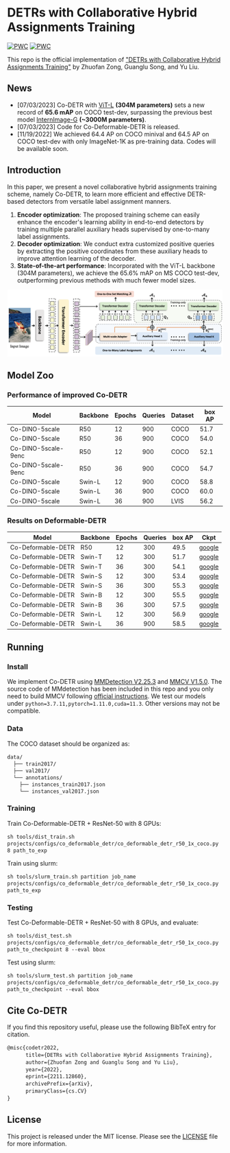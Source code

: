 # DETRs with Collaborative Hybrid Assignments Training

[![PWC](https://img.shields.io/endpoint.svg?url=https://paperswithcode.com/badge/detrs-with-collaborative-hybrid-assignments/object-detection-on-coco-minival)](https://paperswithcode.com/sota/object-detection-on-coco-minival?p=detrs-with-collaborative-hybrid-assignments)
[![PWC](https://img.shields.io/endpoint.svg?url=https://paperswithcode.com/badge/detrs-with-collaborative-hybrid-assignments/object-detection-on-coco)](https://paperswithcode.com/sota/object-detection-on-coco?p=detrs-with-collaborative-hybrid-assignments)

This repo is the official implementation of ["DETRs with Collaborative Hybrid Assignments Training"](https://arxiv.org/pdf/2211.12860.pdf) by Zhuofan Zong, Guanglu Song, and Yu Liu.


## News

* [07/03/2023] Co-DETR with [ViT-L](https://github.com/baaivision/EVA/tree/master/EVA-02) **(304M parameters)** sets a new record of **65.6 mAP** on COCO test-dev, surpassing the previous best model [InternImage-G](https://github.com/OpenGVLab/InternImage) **(~3000M parameters)**.
* [07/03/2023] Code for Co-Deformable-DETR is released.
* [11/19/2022] We achieved 64.4 AP on COCO minival and 64.5 AP on COCO test-dev with only ImageNet-1K as pre-training data. Codes will be available soon.
   

## Introduction

In this paper, we present a novel collaborative hybrid assignments training scheme, namely Co-DETR, to learn more efficient and effective DETR-based detectors from versatile label assignment manners. 
1. **Encoder optimization**: The proposed training scheme can easily enhance the encoder's learning ability in end-to-end detectors by training multiple parallel auxiliary heads supervised by one-to-many label assignments. 
2. **Decoder optimization**: We conduct extra customized positive queries by extracting the positive coordinates from these auxiliary heads to improve attention learning of the decoder. 
3. **State-of-the-art performance**: Incorporated with the ViT-L backbone (304M parameters),
we achieve the 65.6\% mAP on MS COCO test-dev, outperforming previous methods with much fewer model sizes.

![teaser](figures/framework.png)

## Model Zoo
### Performance of improved Co-DETR

| Model  | Backbone | Epochs | Queries | Dataset | box AP |
| ------ | -------- | ------ | ------- | ------- | ------ |
| Co-DINO-5scale | R50 | 12 | 900 | COCO | 51.7 |
| Co-DINO-5scale | R50 | 36 | 900 | COCO | 54.0 |
| Co-DINO-5scale-9enc | R50 | 12 | 900 | COCO | 52.1 |
| Co-DINO-5scale-9enc | R50 | 36 | 900 | COCO | 54.7 |
| Co-DINO-5scale | Swin-L | 12 | 900 | COCO | 58.8 |
| Co-DINO-5scale | Swin-L | 36 | 900 | COCO | 60.0 |
| Co-DINO-5scale | Swin-L | 36 | 900 | LVIS | 56.2 |


### Results on Deformable-DETR

| Model  | Backbone | Epochs | Queries | box AP | Ckpt |
| ------ | -------- | ------ | ------- | ------ | ---- |
| Co-Deformable-DETR | R50 | 12 | 300 | 49.5 | [google](https://drive.google.com/drive/folders/1asWoZ3SuM6APTL9D-QUF_YW9mjULNdh9?usp=sharing) |
| Co-Deformable-DETR | Swin-T | 12 | 300 | 51.7 | [google](https://drive.google.com/drive/folders/1asWoZ3SuM6APTL9D-QUF_YW9mjULNdh9?usp=sharing) |
| Co-Deformable-DETR | Swin-T | 36 | 300 | 54.1 | [google](https://drive.google.com/drive/folders/1asWoZ3SuM6APTL9D-QUF_YW9mjULNdh9?usp=sharing) |
| Co-Deformable-DETR | Swin-S | 12 | 300 | 53.4 | [google](https://drive.google.com/drive/folders/1asWoZ3SuM6APTL9D-QUF_YW9mjULNdh9?usp=sharing) |
| Co-Deformable-DETR | Swin-S | 36 | 300 | 55.3 | [google](https://drive.google.com/drive/folders/1asWoZ3SuM6APTL9D-QUF_YW9mjULNdh9?usp=sharing) |
| Co-Deformable-DETR | Swin-B | 12 | 300 | 55.5 | [google](https://drive.google.com/drive/folders/1asWoZ3SuM6APTL9D-QUF_YW9mjULNdh9?usp=sharing) |
| Co-Deformable-DETR | Swin-B | 36 | 300 | 57.5 | [google](https://drive.google.com/drive/folders/1asWoZ3SuM6APTL9D-QUF_YW9mjULNdh9?usp=sharing) |
| Co-Deformable-DETR | Swin-L | 12 | 300 | 56.9 | [google](https://drive.google.com/drive/folders/1asWoZ3SuM6APTL9D-QUF_YW9mjULNdh9?usp=sharing) |
| Co-Deformable-DETR | Swin-L | 36 | 900 | 58.5 | [google](https://drive.google.com/drive/folders/1asWoZ3SuM6APTL9D-QUF_YW9mjULNdh9?usp=sharing) |

## Running

### Install
We implement Co-DETR using [MMDetection V2.25.3](https://github.com/open-mmlab/mmdetection/releases/tag/v2.25.3) and [MMCV V1.5.0](https://github.com/open-mmlab/mmcv/releases/tag/v1.5.0).
The source code of MMdetection has been included in this repo and you only need to build MMCV following [official instructions](https://github.com/open-mmlab/mmcv/tree/v1.5.0#installation).
We test our models under ```python=3.7.11,pytorch=1.11.0,cuda=11.3```. Other versions may not be compatible. 

### Data
The COCO dataset should be organized as:
```
data/
  ├── train2017/
  ├── val2017/
  └── annotations/
  	├── instances_train2017.json
  	└── instances_val2017.json
```

### Training
Train Co-Deformable-DETR + ResNet-50 with 8 GPUs:
```shell
sh tools/dist_train.sh projects/configs/co_deformable_detr/co_deformable_detr_r50_1x_coco.py 8 path_to_exp
```
Train using slurm:
```shell
sh tools/slurm_train.sh partition job_name projects/configs/co_deformable_detr/co_deformable_detr_r50_1x_coco.py path_to_exp
```

### Testing
Test Co-Deformable-DETR + ResNet-50 with 8 GPUs, and evaluate:
```shell
sh tools/dist_test.sh  projects/configs/co_deformable_detr/co_deformable_detr_r50_1x_coco.py  path_to_checkpoint 8 --eval bbox
```
Test using slurm:
```shell
sh tools/slurm_test.sh partition job_name projects/configs/co_deformable_detr/co_deformable_detr_r50_1x_coco.py path_to_checkpoint --eval bbox
```

## Cite Co-DETR

If you find this repository useful, please use the following BibTeX entry for citation.

```latex
@misc{codetr2022,
      title={DETRs with Collaborative Hybrid Assignments Training},
      author={Zhuofan Zong and Guanglu Song and Yu Liu},
      year={2022},
      eprint={2211.12860},
      archivePrefix={arXiv},
      primaryClass={cs.CV}
}
```

## License

This project is released under the MIT license. Please see the [LICENSE](LICENSE) file for more information.
